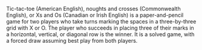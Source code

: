 Tic-tac-toe (American English), noughts and crosses (Commonwealth English), or
Xs and Os (Canadian or Irish English) is a paper-and-pencil game for two players who take turns marking the spaces in a three-by-three grid with X or O.
The player who succeeds in placing three of their marks in a horizontal, vertical, or diagonal row is the winner.
It is a solved game, with a forced draw assuming best play from both players.
